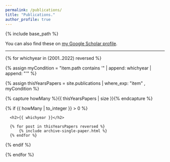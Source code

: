 ```yaml
---
permalink: /publications/
title: "Publications."
author_profile: true
---
```


{% include base_path %}

You can also find these on <a href="https://scholar.google.com/citations?user=IGApvF0AAAAJ&hl=en">my Google Scholar profile</a>.

<hr>

{% for whichyear in (2001..2022) reversed %}
  
   {% assign myCondition = "item.path contains '" | append: whichyear | append: "'" %}  
  
   {% assign thisYearsPapers = site.publications | where_exp: "item" , myCondition %}
  
   {% capture howMany %}{{ thisYearsPapers | size }}{% endcapture %}
   
   {% if {{ howMany | to_integer }} > 0 %}
   
      <h2>{{ whichyear }}</h2>
     
      {% for post in thisYearsPapers reversed %}
          {% include archive-single-paper.html %}
      {% endfor %}
      
   {% endif %}  
   
{% endfor %}



